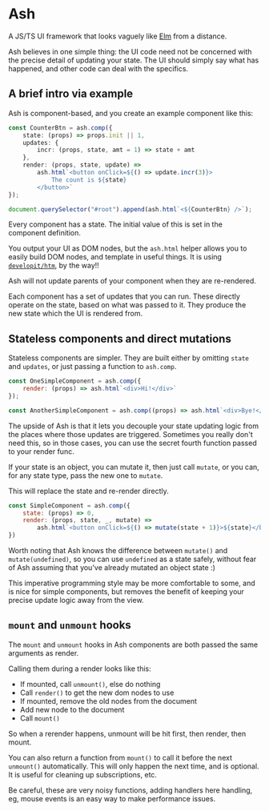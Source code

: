 # Ash

A JS/TS UI framework that looks vaguely like [Elm](https://elm-lang.org) from a distance.

Ash believes in one simple thing:
the UI code need not be concerned with the precise detail of updating your state.
The UI should simply say what has happened, and other code can deal with the specifics.

## A brief intro via example

Ash is component-based, and you create an example component like this:

```ts
const CounterBtn = ash.comp({
    state: (props) => props.init || 1,
    updates: {
        incr: (props, state, amt = 1) => state + amt
    },
    render: (props, state, update) =>
        ash.html`<button onClick=${() => update.incr(3)}>
            The count is ${state}
        </button>`
});

document.querySelector("#root").append(ash.html`<${CounterBtn} />`);
```

Every component has a state. The initial value of this is set in the component definition.

You output your UI as DOM nodes, but the `ash.html` helper allows you to easily build DOM nodes,
and template in useful things.
It is using [`developit/htm`](https://github.com/developit/htm), by the way!!

Ash will not update parents of your component when they are re-rendered.

Each component has a set of updates that you can run.
These directly operate on the state, based on what was passed to it.
They produce the new state which the UI is rendered from.

## Stateless components and direct mutations

Stateless components are simpler.
They are built either by omitting `state` and `updates`, or just passing a function to `ash.comp`.

```js
const OneSimpleComponent = ash.comp({
    render: (props) => ash.html`<div>Hi!</div>`
});

const AnotherSimpleComponent = ash.comp((props) => ash.html`<div>Bye!</div>`);
```

The upside of Ash is that it lets you decouple your state updating logic from the places where
those updates are triggered.
Sometimes you really don't need this, so in those cases,
you can use the secret fourth function passed to your render func.

If your state is an object, you can mutate it, then just call `mutate`,
or you can, for any state type, pass the new one to `mutate`.

This will replace the state and re-render directly.

```js
const SimpleComponent = ash.comp({
    state: (props) => 0,
    render: (props, state, _, mutate) =>
        ash.html`<button onClick=${() => mutate(state + 1)}>${state}</button>`
})
```

Worth noting that Ash knows the difference between `mutate()` and `mutate(undefined)`,
so you can use `undefined` as a state safely,
without fear of Ash assuming that you've already mutated an object state :)

This imperative programming style may be more comfortable to some,
and is nice for simple components,
but removes the benefit of keeping your precise update logic away from the view.

## `mount` and `unmount` hooks

The `mount` and `unmount` hooks in Ash components are both passed the same arguments as render.

Calling them during a render looks like this:
 - If mounted, call `unmount()`, else do nothing
 - Call `render()` to get the new dom nodes to use
 - If mounted, remove the old nodes from the document
 - Add new node to the document
 - Call `mount()`

So when a rerender happens, unmount will be hit first, then render, then mount.

You can also return a function from `mount()` to call it before the next `unmount()`
automatically.
This will only happen the next time, and is optional.
It is useful for cleaning up subscriptions, etc.

Be careful, these are very noisy functions, adding handlers here handling, eg,
mouse events is an easy way to make performance issues.